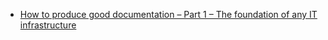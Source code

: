 * [How to produce good documentation – Part 1 – The foundation of any IT infrastructure](http://www.educationalcentre.co.uk/how-to-produce-good-documentation-part-1-the-foundation-of-any-it-infrastructure/)
